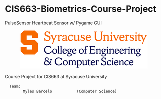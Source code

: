 # CIS663-Biometrics-Course-Project
PulseSensor Heartbeat Sensor w/ Pygame GUI

<p align="center">
  <img src="Images\Syracuse COECS.png">
</p>

Course Project for CIS663 at Syracuse University


      Team: 
            Myles Barcelo           (Computer Science)